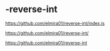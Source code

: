 # -reverse-int



https://github.com/elmira01/reverse-int/index.js

https://github.com/elmira01/reverse-int/

https://github.com/elmira01/reverse-int

